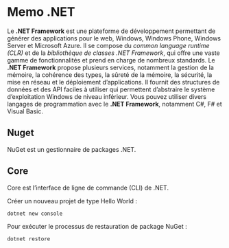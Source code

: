 # Memo .NET

Le **.NET Framework** est une plateforme de développement permettant de générer des applications pour le web, Windows, Windows Phone, Windows Server et Microsoft Azure.  Il se compose du *common language runtime (CLR)* et de la *bibliothèque de classes .NET Framework*, qui offre une vaste gamme de fonctionnalités et prend en charge de nombreux standards.
Le **.NET Framework** propose plusieurs services, notamment la gestion de la mémoire, la cohérence des types, la sûreté de la mémoire, la sécurité, la mise en réseau et le déploiement d’applications.  Il fournit des structures de données et des API faciles à utiliser qui permettent d’abstraire le système d’exploitation Windows de niveau inférieur.  Vous pouvez utiliser divers langages de programmation avec le **.NET Framework**, notamment C#, F# et Visual Basic.
## Nuget
NuGet est un gestionnaire de packages .NET.
## Core
Core est l’interface de ligne de commande (CLI) de .NET.

Créer un nouveau projet de type Hello World :

    dotnet new console
Pour exécuter le processus de restauration de package NuGet :

    dotnet restore

<!--stackedit_data:
eyJoaXN0b3J5IjpbMTE0MzQwNDMyNSwtMTkxMjYyNDkwOV19
-->